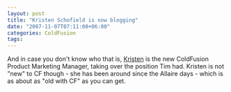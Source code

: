 ```yaml
---
layout: post
title: "Kristen Schofield is now blogging"
date: "2007-11-07T07:11:00+06:00"
categories: ColdFusion 
tags: 
---
```


And in case you don't know who that is, <a href="http://www.webbschofield.com/">Kristen</a> is the new ColdFusion Product Marketing Manager, taking over the position Tim had. Kristen is not "new" to CF though - she has been around since the Allaire days - which is as about as "old with CF" as you can get.